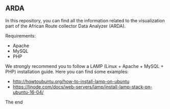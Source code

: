 ## ARDA

In this repository, you can find all the information related to the visualization part of the African Route collector Data Analyzer (ARDA).

Requirements:
* Apache
* MySQL
* PHP

We strongly recommend you to follow a LAMP (Linux + Apache + MySQL + PHP) installation guide. Here you can find some examples:

  * http://howtoubuntu.org/how-to-install-lamp-on-ubuntu
  * https://linode.com/docs/web-servers/lamp/install-lamp-stack-on-ubuntu-16-04/
  
The end
